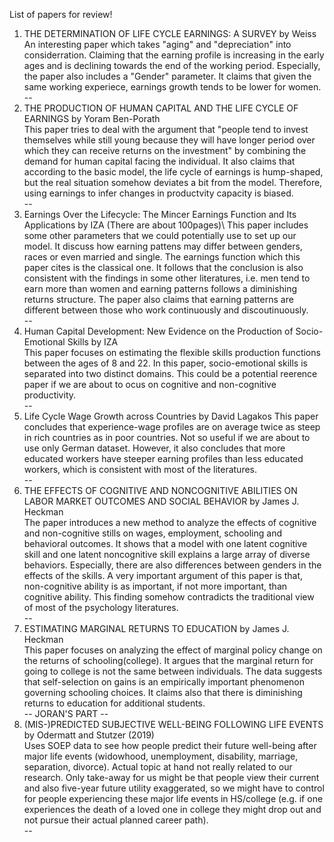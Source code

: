 List of papers for review!

1. THE DETERMINATION OF LIFE CYCLE EARNINGS: A SURVEY by Weiss\
An interesting paper which takes "aging" and "depreciation" into considerration. Claiming that the earning profile is increasing in the early ages and is declining towards the end of the working period. Especially, the paper also includes a "Gender" parameter. It claims that given the same working experiece, earnings growth tends to be lower for women.\
--
2. THE PRODUCTION OF HUMAN CAPITAL AND THE LIFE CYCLE OF EARNINGS by Yoram Ben-Porath\
This paper tries to deal with the argument that "people tend to invest themselves while still young because they will have longer period over which they can receive returns on the investment" by combining the demand for human capital facing the individual. It also claims that according to the basic model, the life cycle of earnings is hump-shaped, but the real situation somehow deviates a bit from the model. Therefore, using earnings to infer changes in productvity capacity is biased.\
--
3. Earnings Over the Lifecycle: The Mincer Earnings Function and Its Applications by IZA (There are about 100pages)\ 
This paper includes some other parameters that we could potentially use to set up our model. It discuss how earning pattens may differ between genders, races or even married and single. The earnings function which this paper cites is the classical one. It follows that the conclusion is also consistent with the findings in some other literatures, i.e. men tend to earn more than women and earning patterns follows a diminishing returns structure. The paper also claims that earning patterns are different between those who work continuously and discoutinuously.\
--
4. Human Capital Development: New Evidence on the Production of Socio-Emotional Skills by IZA\
This paper focuses on estimating the flexible skills production functions between the ages of 8 and 22. In this paper, socio-emotional skills is separated into two distinct domains. This could be a potential reerence paper if we are about to ocus on cognitive and non-cognitive productivity.\
--
5. Life Cycle Wage Growth across Countries by David Lagakos
This paper concludes that experience-wage profiles are on average twice as steep in rich countries as in poor countries. Not so useful if we are about to use only German dataset. However, it also concludes that more educated workers have steeper earning profiles than less educated workers, which is consistent with most of the literatures. \
--
6. THE EFFECTS OF COGNITIVE AND NONCOGNITIVE ABILITIES ON LABOR MARKET OUTCOMES AND SOCIAL BEHAVIOR by James J. Heckman\
The paper introduces a new method to analyze the effects of cognitive and non-cognitive stills on wages, employment, schooling and behavioral outcomes. It shows that a model with one latent cognitive skill and one latent noncognitive skill explains a large array of diverse behaviors. Especially, there are also differences between genders in the effects of the skills. A very important argument of this paper is that, non-cognitive ability is as important, if not more important, than cognitive ability. This finding somehow contradicts the traditional view of most of the psychology literatures.\
--
7. ESTIMATING MARGINAL RETURNS TO EDUCATION by James J. Heckman\
This paper focuses on analyzing the effect of marginal policy change on the returns of schooling(college). It argues that the marginal return for going to college is not the same between individuals. The data suggests that self-selection on gains is an empirically important phenomenon governing schooling choices. It claims also that there is diminishing returns to education for additional students.\
--
JORAN'S PART
--
8. (MIS-)PREDICTED SUBJECTIVE WELL-BEING FOLLOWING LIFE EVENTS by Odermatt and Stutzer (2019)\
Uses SOEP data to see how people predict their future well-being after major life events (widowhood, unemployment, disability, marriage, separation, divorce). Actual topic at hand not really related to our research. Only take-away for us might be that people view their current and also five-year future utility exaggerated, so we might have to control for people experiencing these major life events in HS/college (e.g. if one experiences the death of a loved one in college they might drop out and not pursue their actual planned career path).\
--
